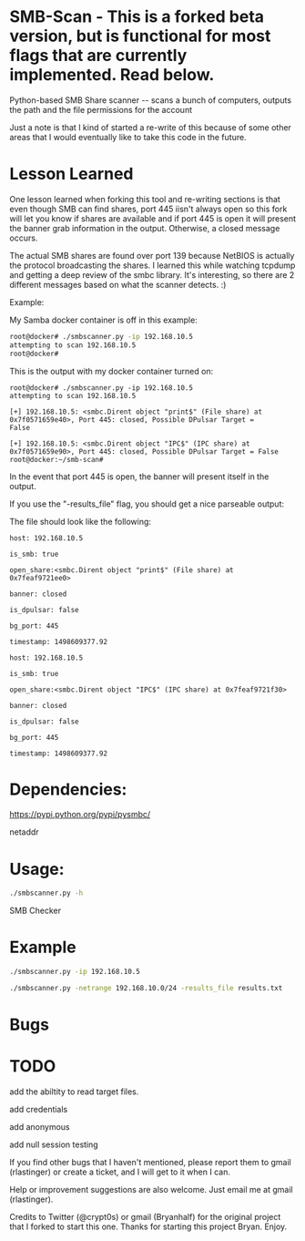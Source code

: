 SMB-Scan - This is a forked beta version, but is functional for most flags that are currently implemented.  Read below.
========

Python-based SMB Share scanner -- scans a bunch of computers, outputs the path and the file permissions for the account

Just a note is that I kind of started a re-write of this because of some other areas that I would eventually like to take this code in the future.

Lesson Learned
===

One lesson learned when forking this tool and re-writing sections is that even though SMB can find shares, port 445 iisn't always open so this fork will let you know if shares are available and if port 445 is open it will present the
banner grab information in the output.  Otherwise, a closed message occurs.  

The actual SMB shares are found over port 139
because NetBIOS is actually the protocol broadcasting the shares.  I learned this while watching tcpdump and getting a deep 
review of the smbc library.  It's interesting, so there are 2 different messages based on what the scanner detects.  :)

Example:

My Samba docker container is off in this example:

```bash
root@docker# ./smbscanner.py -ip 192.168.10.5
attempting to scan 192.168.10.5
root@docker#
```
This is the output with my docker container turned on:

```
root@docker# ./smbscanner.py -ip 192.168.10.5
attempting to scan 192.168.10.5

[+] 192.168.10.5: <smbc.Dirent object "print$" (File share) at 0x7f0571659e40>, Port 445: closed, Possible DPulsar Target = 
False

[+] 192.168.10.5: <smbc.Dirent object "IPC$" (IPC share) at 0x7f0571659e90>, Port 445: closed, Possible DPulsar Target = False
root@docker:~/smb-scan# 
```

In the event that port 445 is open, the banner will present itself in the output.

If you use the "-results_file" flag, you should get a nice parseable output:

The file should look like the following:

```
host: 192.168.10.5

is_smb: true

open_share:<smbc.Dirent object "print$" (File share) at 0x7feaf9721ee0>

banner: closed

is_dpulsar: false

bg_port: 445

timestamp: 1498609377.92

host: 192.168.10.5

is_smb: true

open_share:<smbc.Dirent object "IPC$" (IPC share) at 0x7feaf9721f30>

banner: closed

is_dpulsar: false

bg_port: 445

timestamp: 1498609377.92
```

Dependencies:
=============

https://pypi.python.org/pypi/pysmbc/

netaddr


Usage:
======

```bash
./smbscanner.py -h
```

SMB Checker
  
Example
===

```bash
./smbscanner.py -ip 192.168.10.5

./smbscanner.py -netrange 192.168.10.0/24 -results_file results.txt
```

Bugs
====


TODO
===

add the abiltity to read target files.

add credentials

add anonymous

add null session testing

If you find other bugs that I haven't mentioned, please report them to gmail (rlastinger) or create a ticket, and I will get to it when I can.  

Help or improvement suggestions are also welcome.  Just email me at gmail (rlastinger).

Credits to Twitter (@crypt0s) or gmail (Bryanhalf) for the original project that I forked to start this one.
Thanks for starting this project Bryan.
Enjoy.
